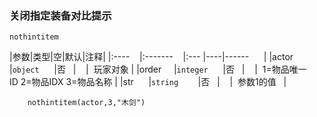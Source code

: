 ### 关闭指定装备对比提示
`nothintitem`

|参数|类型|空|默认|注释|
|:----    |:-------    |:--- |----|------      |
|actor     |`object`      |否   |    |  玩家对象 |
|order     |`integer`      |否   |    |  1=物品唯一ID 2=物品IDX 3=物品名称 |
|str      |`string`        |否   |    |  参数1的值   |
```
    nothintitem(actor,3,"木剑")
```

